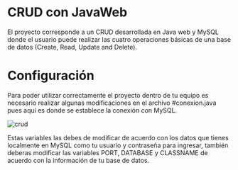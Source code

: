 # CRUD con JavaWeb
El proyecto corresponde a un CRUD desarrollada en Java web y MySQL
donde el usuario puede realizar las cuatro operaciones básicas
de una base de datos (Create, Read, Update and Delete).

# Configuración
Para poder utilizar correctamente el proyecto dentro
de tu equipo es necesario realizar algunas modificaciones
en el archivo #conexion.java pues aquí es donde se establece
la conexión con MySQL.

![crud](https://user-images.githubusercontent.com/60703817/120367146-21c0b780-c2d6-11eb-94ac-534ef64e096b.png)

Estas variables las debes de modificar de acuerdo
con los datos que tienes localmente en MySQL
como tu usuario y contraseña para ingresar,
también deberas modificar las variables 
PORT, DATABASE y CLASSNAME 
de acuerdo con la información de 
tu base de datos.
